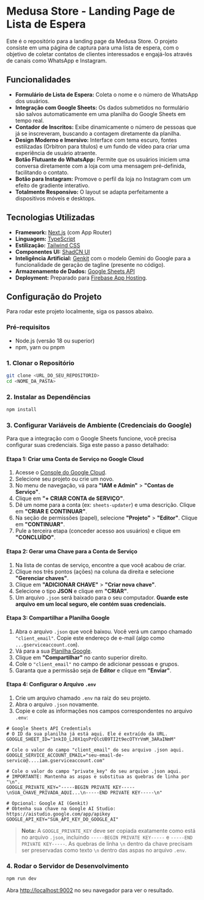 # Medusa Store - Landing Page de Lista de Espera

Este é o repositório para a landing page da Medusa Store. O projeto consiste em uma página de captura para uma lista de espera, com o objetivo de coletar contatos de clientes interessados e engajá-los através de canais como WhatsApp e Instagram.

## Funcionalidades

- **Formulário de Lista de Espera:** Coleta o nome e o número de WhatsApp dos usuários.
- **Integração com Google Sheets:** Os dados submetidos no formulário são salvos automaticamente em uma planilha do Google Sheets em tempo real.
- **Contador de Inscritos:** Exibe dinamicamente o número de pessoas que já se inscreveram, buscando a contagem diretamente da planilha.
- **Design Moderno e Imersivo:** Interface com tema escuro, fontes estilizadas (Orbitron para títulos) e um fundo de vídeo para criar uma experiência de usuário atraente.
- **Botão Flutuante do WhatsApp:** Permite que os usuários iniciem uma conversa diretamente com a loja com uma mensagem pré-definida, facilitando o contato.
- **Botão para Instagram:** Promove o perfil da loja no Instagram com um efeito de gradiente interativo.
- **Totalmente Responsivo:** O layout se adapta perfeitamente a dispositivos móveis e desktops.

## Tecnologias Utilizadas

- **Framework:** [Next.js](https://nextjs.org/) (com App Router)
- **Linguagem:** [TypeScript](https://www.typescriptlang.org/)
- **Estilização:** [Tailwind CSS](https://tailwindcss.com/)
- **Componentes UI:** [ShadCN UI](https://ui.shadcn.com/)
- **Inteligência Artificial:** [Genkit](https://firebase.google.com/docs/genkit) com o modelo Gemini do Google para a funcionalidade de geração de tagline (presente no código).
- **Armazenamento de Dados:** [Google Sheets API](https://developers.google.com/sheets/api)
- **Deployment:** Preparado para [Firebase App Hosting](https://firebase.google.com/docs/app-hosting).

## Configuração do Projeto

Para rodar este projeto localmente, siga os passos abaixo.

### Pré-requisitos

- Node.js (versão 18 ou superior)
- npm, yarn ou pnpm

### 1. Clonar o Repositório

```bash
git clone <URL_DO_SEU_REPOSITORIO>
cd <NOME_DA_PASTA>
```

### 2. Instalar as Dependências

```bash
npm install
```

### 3. Configurar Variáveis de Ambiente (Credenciais do Google)

Para que a integração com o Google Sheets funcione, você precisa configurar suas credenciais. Siga este passo a passo detalhado:

#### Etapa 1: Criar uma Conta de Serviço no Google Cloud

1.  Acesse o [Console do Google Cloud](https://console.cloud.google.com/).
2.  Selecione seu projeto ou crie um novo.
3.  No menu de navegação, vá para **"IAM e Admin"** > **"Contas de Serviço"**.
4.  Clique em **"+ CRIAR CONTA de SERVIÇO"**.
5.  Dê um nome para a conta (ex: `sheets-updater`) e uma descrição. Clique em **"CRIAR E CONTINUAR"**.
6.  Na seção de permissões (papel), selecione **"Projeto"** > **"Editor"**. Clique em **"CONTINUAR"**.
7.  Pule a terceira etapa (conceder acesso aos usuários) e clique em **"CONCLUÍDO"**.

#### Etapa 2: Gerar uma Chave para a Conta de Serviço

1.  Na lista de contas de serviço, encontre a que você acabou de criar.
2.  Clique nos três pontos (ações) na coluna da direita e selecione **"Gerenciar chaves"**.
3.  Clique em **"ADICIONAR CHAVE"** > **"Criar nova chave"**.
4.  Selecione o tipo **JSON** e clique em **"CRIAR"**.
5.  Um arquivo `.json` será baixado para o seu computador. **Guarde este arquivo em um local seguro, ele contém suas credenciais.**

#### Etapa 3: Compartilhar a Planilha Google

1.  Abra o arquivo `.json` que você baixou. Você verá um campo chamado `"client_email"`. Copie este endereço de e-mail (algo como `...gserviceaccount.com`).
2.  Vá para a sua [Planilha Google](https://docs.google.com/spreadsheets/d/1nkIO_LJ0X1qsPrQlcUB9TI2t9ecOTYrVmM_3ARaINmM/).
3.  Clique em **"Compartilhar"** no canto superior direito.
4.  Cole o `"client_email"` no campo de adicionar pessoas e grupos.
5.  Garanta que a permissão seja de **Editor** e clique em **"Enviar"**.

#### Etapa 4: Configurar o Arquivo `.env`

1.  Crie um arquivo chamado `.env` na raiz do seu projeto.
2.  Abra o arquivo `.json` novamente.
3.  Copie e cole as informações nos campos correspondentes no arquivo `.env`:

```env
# Google Sheets API Credentials
# O ID da sua planilha já está aqui. Ele é extraído da URL.
GOOGLE_SHEET_ID="1nkIO_LJ0X1qsPrQlcUB9TI2t9ecOTYrVmM_3ARaINmM"

# Cole o valor do campo "client_email" do seu arquivo .json aqui.
GOOGLE_SERVICE_ACCOUNT_EMAIL="seu-email-de-servico@....iam.gserviceaccount.com"

# Cole o valor do campo "private_key" do seu arquivo .json aqui.
# IMPORTANTE: Mantenha as aspas e substitua as quebras de linha por "\n".
GOOGLE_PRIVATE_KEY="-----BEGIN PRIVATE KEY-----\nSUA_CHAVE_PRIVADA_AQUI...\n-----END PRIVATE KEY-----\n"

# Opcional: Google AI (Genkit)
# Obtenha sua chave na Google AI Studio: https://aistudio.google.com/app/apikey
GOOGLE_API_KEY="SUA_API_KEY_DO_GOOGLE_AI"
```

> **Nota:** A `GOOGLE_PRIVATE_KEY` deve ser copiada exatamente como está no arquivo `.json`, incluindo `-----BEGIN PRIVATE KEY-----` e `-----END PRIVATE KEY-----`. As quebras de linha `\n` dentro da chave precisam ser preservadas como texto `\n` dentro das aspas no arquivo `.env`.

### 4. Rodar o Servidor de Desenvolvimento

```bash
npm run dev
```

Abra [http://localhost:9002](http://localhost:9002) no seu navegador para ver o resultado.
